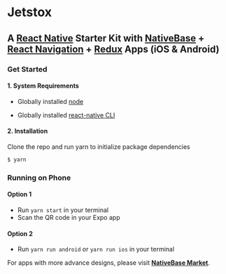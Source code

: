 # Jetstox

## A [React Native](https://facebook.github.io/react-native/docs/getting-started.html) Starter Kit with [NativeBase](https://nativebase.io/) + [React Navigation](https://reactnavigation.org/) + [Redux](https://github.com/reactjs/redux) Apps (iOS & Android)

### Get Started

#### 1. System Requirements

* Globally installed [node](https://nodejs.org/en/)

* Globally installed [react-native CLI](https://facebook.github.io/react-native/docs/getting-started.html)

#### 2. Installation

Clone the repo and run yarn to initialize package dependencies

```sh
$ yarn
```

### Running on Phone

#### Option 1

* Run `yarn start` in your terminal
* Scan the QR code in your Expo app

#### Option 2

* Run `yarn run android` or `yarn run ios` in your terminal

For apps with more advance designs, please visit **[NativeBase Market](https://market.nativebase.io/)**.
